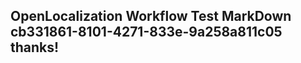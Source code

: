 <properties
ms.topic="hero-topic1"
ms.test1="hero-topic"
ms.test2="test"/>

## OpenLocalization Workflow Test MarkDown cb331861-8101-4271-833e-9a258a811c05 thanks!
